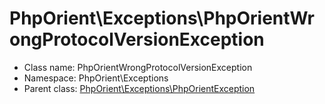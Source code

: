 PhpOrient\Exceptions\PhpOrientWrongProtocolVersionException
===============






* Class name: PhpOrientWrongProtocolVersionException
* Namespace: PhpOrient\Exceptions
* Parent class: [PhpOrient\Exceptions\PhpOrientException](PhpOrient-Exceptions-PhpOrientException.md)








